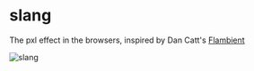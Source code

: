 # slang

The pxl effect in the browsers, inspired by Dan Catt's [Flambient][flambient]

[flambient]: http://revdancatt.github.com/Flambient/

![slang](https://raw.github.com/robb/slang/master/screenshot.png)
